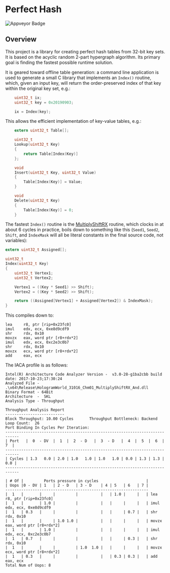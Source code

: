 # Perfect Hash

<img src="https://ci.appveyor.com/api/projects/status/github/tpn/perfecthash?svg=true&retina=true" alt="Appveyor Badge">

## Overview

This project is a library for creating perfect hash tables from 32-bit key sets.
It is based on the acyclic random 2-part hypergraph algorithm.  Its
primary goal is finding the fastest possible runtime solution.

It is geared toward offline table generation: a command line application is used
to generate a small C library that implements an `Index()` routine, which, given
an input key, will return the order-preserved index of that key within the
original key set, e.g.:

```c
    uint32_t ix;
    uint32_t key = 0x20190903;

    ix = Index(key);
```

This allows the efficient implementation of key-value tables, e.g.:

```c
    extern uint32_t Table[];

    uint32_t
    Lookup(uint32_t Key)
    {
        return Table[Index(Key)]
    };

    void
    Insert(uint32_t Key, uint32_t Value)
    {
        Table[Index(Key)] = Value;
    }

    void
    Delete(uint32_t Key)
    {
        Table[Index(Key)] = 0;
    }

```

The fastest `Index()` routine is the [MultiplyShiftRX](https://github.com/tpn/perfecthash/blob/main/src/CompiledPerfectHashTable/CompiledPerfectHashTableChm01IndexMultiplyShiftRXAnd.c)
routine, which clocks in at about 6 cycles in practice, boils down to something
like this (`Seed1`, `Seed2`, `Shift`, and `IndexMask` will all be literal
constants in the final source code, not variables):

```c
extern uint32_t Assigned[];

uint32_t
Index(uint32_t Key)
{
    uint32_t Vertex1;
    uint32_t Vertex2;

    Vertex1 = ((Key * Seed1) >> Shift);
    Vertex2 = ((Key * Seed2) >> Shift);

    return ((Assigned[Vertex1] + Assigned[Vertex2]) & IndexMask);
}
```

This compiles down to:
```assembly
lea     r8, ptr [rip+0x23fc0]
imul    edx, ecx, 0xe8d9cdf9
shr     rdx, 0x10
movzx   eax, word ptr [r8+rdx*2]
imul    edx, ecx, 0xc2e3c0b7
shr     rdx, 0x10
movzx   ecx, word ptr [r8+rdx*2]
add     eax, ecx
```

The IACA profile is as follows:

```
Intel(R) Architecture Code Analyzer Version -  v3.0-28-g1ba2cbb build date: 2017-10-23;17:30:24
Analyzed File -  .\x64\Release\HologramWorld_31016_Chm01_MultiplyShiftRX_And.dll
Binary Format - 64Bit
Architecture  -  SKL
Analysis Type - Throughput

Throughput Analysis Report
--------------------------
Block Throughput: 10.00 Cycles       Throughput Bottleneck: Backend
Loop Count:  26
Port Binding In Cycles Per Iteration:
----------------------------------------------------------------------------
| Port   |  0  - DV  |  1  |  2  - D   |  3  - D   |  4  |  5  |  6  |  7  |
----------------------------------------------------------------------------
| Cycles | 1.3   0.0 | 2.0 | 1.0   1.0 | 1.0   1.0 | 0.0 | 1.3 | 1.3 | 0.0 |
----------------------------------------------------------------------------

| # Of |         Ports pressure in cycles                     |
| Uops |0 - DV | 1   | 2 - D   | 3 - D    | 4 | 5   | 6   | 7 |
---------------------------------------------------------------
|  1   |       |     |         |          |   | 1.0 |     |   | lea r8, ptr [rip+0x23fc0]
|  1   |       | 1.0 |         |          |   |     |     |   | imul edx, ecx, 0xe8d9cdf9
|  1   | 0.3   |     |         |          |   |     | 0.7 |   | shr rdx, 0x10
|  1   |       |     | 1.0 1.0 |          |   |     |     |   | movzx eax, word ptr [r8+rdx*2]
|  1   |       | 1.0 |         |          |   |     |     |   | imul edx, ecx, 0xc2e3c0b7
|  1   | 0.7   |     |         |          |   |     | 0.3 |   | shr rdx, 0x10
|  1   |       |     |         | 1.0  1.0 |   |     |     |   | movzx ecx, word ptr [r8+rdx*2]
|  1   | 0.3   |     |         |          |   | 0.3 | 0.3 |   | add eax, ecx
Total Num of Uops: 8
```
